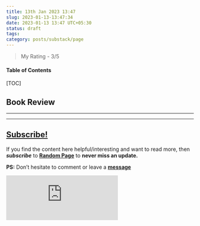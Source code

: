 ```yaml
---
title: 13th Jan 2023 13:47
slug: 2023-01-13-13:47:34
date: 2023-01-13 13:47 UTC+05:30
status: draft
tags:
category: posts/substack/page
---
```


> My Rating - 3/5

<h4>Table of Contents</h4>
[TOC]

## Book Review
---



---
## [Subscribe!]()
If you find the content here helpful/interesting and want to read more, then _**subscribe**_ to [**Random Page**](https://randompage8.substack.com/) to **never miss an update.**

**PS:** Don’t hesitate to comment or leave a **[message](https://twitter.com/jeanbourgain8)**
<div class="row">
	<iframe src="https://randompage8.substack.com/embed" max-width="480" height="120" frameborder="0" scrolling="no" class="centred"></iframe>
	<br>
</div>